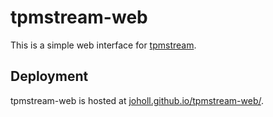 # tpmstream-web

This is a simple web interface for [tpmstream](https://github.com/joholl/tpmstream).

## Deployment

tpmstream-web is hosted at  [joholl.github.io/tpmstream-web/](https://joholl.github.io/tpmstream-web/).